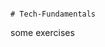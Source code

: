                                                                                                                        
                                                                          # Tech-Fundamentals
some exercises